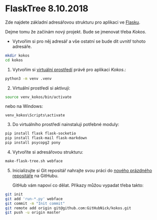 # FlaskTree 8.10.2018

Zde najdete základní adresářovou strukturu pro aplikaci ve 
[Flasku](http://flask.pocoo.org/).

Dejme tomu že začínám nový projekt. Bude se jmenovat třeba *Kokos*.

* Vytvořím si pro něj adresář a vše ostatní se bude dít uvnitř tohoto adresáře.

```bash
mkdir kokos
cd kokos
```

1. Vytvořím si [virtuální prostředí](https://virtualenv.pypa.io/en/stable/)
   právě pro aplikaci *Kokos*.:

```bash
python3 -m venv .venv
```

2. Virtuální prostředí si aktivuji:

```bash
source venv_kokos/bin/activate
```
nebo na Windows:
```
venv_kokos\Scripts\activate

```

3. Do virtuálního prostředí nainstaluji potřebné moduly:

```bash
pip install flask flask-socketio
pip install flask-mail flask-markdown
pip install psycopg2 pony
```

4. Vytvoříte si adresářovou strukturu:

```bash
make-flask-tree.sh webface
```

5. Inicializujte si Git repositář nahrajte svou práci 
   do [nového prázdného repositáře](https://github.com/new) 
   na GitHubu.

   GitHub vám napoví co dělat. Příkazy můžou vypadat třeba takto:

```bash
git init
git add 'run-*.py' webface
git commit -m "Init commit"
git remote add origin git@github.com:GitHubNick/kokos.git
git push -u origin master
```

